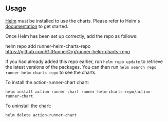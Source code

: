 ## Usage

[Helm](https://helm.sh) must be installed to use the charts.  Please refer to
Helm's [documentation](https://helm.sh/docs) to get started.

Once Helm has been set up correctly, add the repo as follows:

  helm repo add runner-helm-charts-repo https://github.com/GitRunnerOrg/runner-helm-charts-repo

If you had already added this repo earlier, run `helm repo update` to retrieve
the latest versions of the packages.  You can then run `helm search repo runner-helm-charts-repo` to see the charts.

To install the action-runner-chart chart:

    helm install action-runner-chart runner-helm-charts-repo/action-runner-chart

To uninstall the chart:

    helm delete action-runner-chart
